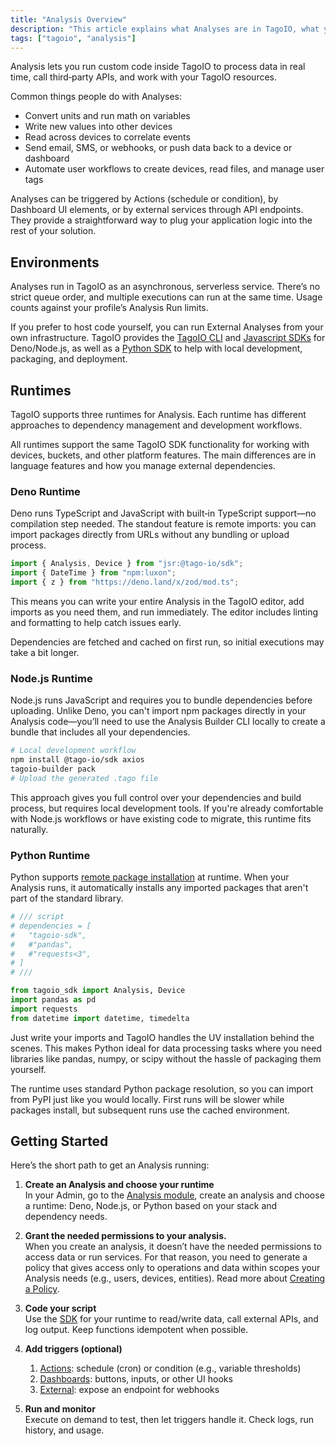 ```yaml
---
title: "Analysis Overview"
description: "This article explains what Analyses are in TagoIO, what you can do with them, how they are triggered, and links to related documentation and examples."
tags: ["tagoio", "analysis"]
---
```

Analysis lets you run custom code inside TagoIO to process data in real time, call third‑party APIs, and work with your TagoIO resources.

Common things people do with Analyses:
- Convert units and run math on variables
- Write new values into other devices
- Read across devices to correlate events
- Send email, SMS, or webhooks, or push data back to a device or dashboard
- Automate user workflows to create devices, read files, and manage user tags

Analyses can be triggered by Actions (schedule or condition), by Dashboard UI elements, or by external services through API endpoints. They provide a straightforward way to plug your application logic into the rest of your solution.

<YouTube videoId="ZlcvyjCQNn8" title="Running Analysis on IoT Devices" />

## Environments
Analyses run in TagoIO as an asynchronous, serverless service. There’s no strict queue order, and multiple executions can run at the same time. Usage counts against your profile’s Analysis Run limits.

If you prefer to host code yourself, you can run External Analyses from your own infrastructure. TagoIO provides the [TagoIO CLI](https://github.com/tago-io/tagoio-cli) and [Javascript SDKs](/tagoio/analysis/sdk/nodejs-sdk.md) for Deno/Node.js, as well as a [Python SDK](/tagoio/analysis/sdk/python-sdk.md) to help with local development, packaging, and deployment.

## Runtimes
TagoIO supports three runtimes for Analysis. Each runtime has different approaches to dependency management and development workflows.

All runtimes support the same TagoIO SDK functionality for working with devices, buckets, and other platform features. The main differences are in language features and how you manage external dependencies.

### Deno Runtime
Deno runs TypeScript and JavaScript with built‑in TypeScript support—no compilation step needed. The standout feature is remote imports: you can import packages directly from URLs without any bundling or upload process.

```ts
import { Analysis, Device } from "jsr:@tago-io/sdk";
import { DateTime } from "npm:luxon";
import { z } from "https://deno.land/x/zod/mod.ts";
```

This means you can write your entire Analysis in the TagoIO editor, add imports as you need them, and run immediately. The editor includes linting and formatting to help catch issues early.

Dependencies are fetched and cached on first run, so initial executions may take a bit longer.

### Node.js Runtime
Node.js runs JavaScript and requires you to bundle dependencies before uploading. Unlike Deno, you can't import npm packages directly in your Analysis code—you’ll need to use the Analysis Builder CLI locally to create a bundle that includes all your dependencies.

```bash
# Local development workflow
npm install @tago-io/sdk axios
tagoio-builder pack
# Upload the generated .tago file
```

This approach gives you full control over your dependencies and build process, but requires local development tools. If you're already comfortable with Node.js workflows or have existing code to migrate, this runtime fits naturally.

### Python Runtime
Python supports [remote package installation](https://docs.astral.sh/uv/guides/scripts/#declaring-script-dependencies) at runtime. When your Analysis runs, it automatically installs any imported packages that aren't part of the standard library.

```python
# /// script
# dependencies = [
#   "tagoio-sdk",
#   #"pandas",
#   #"requests<3",
# ]
# ///

from tagoio_sdk import Analysis, Device
import pandas as pd
import requests
from datetime import datetime, timedelta
```

Just write your imports and TagoIO handles the UV installation behind the scenes. This makes Python ideal for data processing tasks where you need libraries like pandas, numpy, or scipy without the hassle of packaging them yourself.

The runtime uses standard Python package resolution, so you can import from PyPI just like you would locally. First runs will be slower while packages install, but subsequent runs use the cached environment.

## Getting Started
Here’s the short path to get an Analysis running:

1. **Create an Analysis and choose your runtime**  
   In your Admin, go to the [Analysis module](https://admin.tago.io/analysis), create an analysis and choose a runtime: Deno, Node.js, or Python based on your stack and dependency needs.

2. **Grant the needed permissions to your analysis.**  
   When you create an analysis, it doesn’t have the needed permissions to access data or run services. For that reason, you need to generate a policy that gives access only to operations and data within scopes your Analysis needs (e.g., users, devices, entities). Read more about [Creating a Policy](/tagoio/tagorun/access-management/creating-a-policy.md).

3. **Code your script**  
   Use the [SDK](/docs/tagoio/analysis/sdk/) for your runtime to read/write data, call external APIs, and log output. Keep functions idempotent when possible.

4. **Add triggers (optional)**  
   1. [Actions](/docs/tagoio/actions/): schedule (cron) or condition (e.g., variable thresholds)  
   2. [Dashboards](/docs/tagoio/dashboards/): buttons, inputs, or other UI hooks  
   3. [External](/tagoio/analysis/running-analysis-as-external-using-nodejs.md): expose an endpoint for webhooks

5. **Run and monitor**  
   Execute on demand to test, then let triggers handle it. Check logs, run history, and usage.
